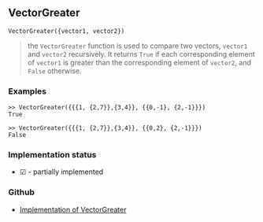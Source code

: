 ## VectorGreater

```
VectorGreater({vector1, vector2}) 
```

> the `VectorGreater` function is used to compare two vectors, `vector1` and `vector2` recursively. It returns `True` if each corresponding element of `vector1` is greater than the corresponding element of `vector2`, and `False` otherwise.
 
### Examples

```
>> VectorGreater({{{1, {2,7}},{3,4}}, {{0,-1}, {2,-1}}}) 
True

>> VectorGreater({{{1, {2,7}},{3,4}}, {{0,2}, {2,-1}}})
False
```
 

### Implementation status

* &#x2611; - partially implemented

### Github

* [Implementation of VectorGreater](https://github.com/axkr/symja_android_library/blob/master/symja_android_library/matheclipse-core/src/main/java/org/matheclipse/core/builtin/ComputationalGeometryFunctions.java#L1116) 
